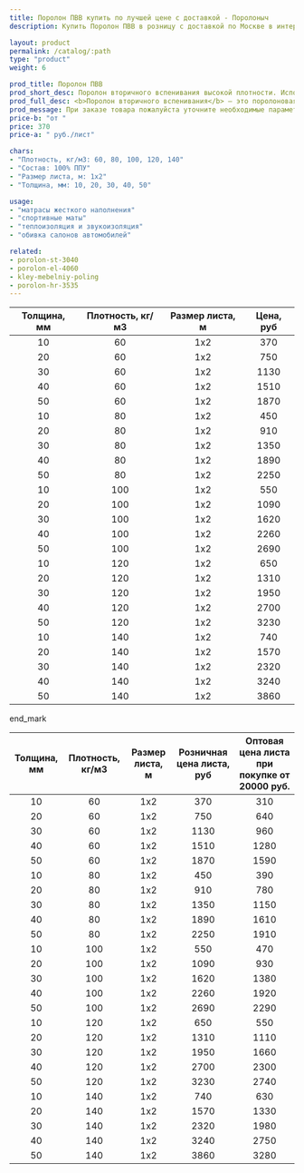 ```yaml
---
title: Поролон ПВВ купить по лучшей цене с доставкой - Поролоныч
description: Купить Поролон ПВВ в розницу с доставкой по Москве в интернет-магазине Поролоныча.

layout: product
permalink: /catalog/:path
type: "product"
weight: 6

prod_title: Поролон ПВВ
prod_short_desc: Поролон вторичного вспенивания высокой плотности. Используется в мебельной и автомобильной промышленности.
prod_full_desc: <b>Поролон вторичного вспенивания</b> — это поролоновая крошка, вспененная с полиуретановым клеем и спрессованная под определенным давлением. Данный материал обладает высокими показателями плотности, жесткости, долговечности и прочности. Имеет хорошие звукопоглощающие и изолирующие свойства. Отличается высокой демпфирующей способностью. Благодаря таким качественным показателям долго сохраняет свои свойства и обеспечивает долгую службу изделий при их ежедневном использовании.
prod_message: При заказе товара пожалуйста уточните необходимые параметры (толщина, плотность и количество листов).
price-b: "от "
price: 370
price-a: " руб./лист"

chars:
- "Плотность, кг/м3: 60, 80, 100, 120, 140"
- "Состав: 100% ППУ"
- "Размер листа, м: 1х2"
- "Толщина, мм: 10, 20, 30, 40, 50"

usage:
- "матрасы жесткого наполнения"
- "спортивные маты"
- "теплоизоляция и звукоизоляция"
- "обивка салонов автомобилей"

related:
- porolon-st-3040
- porolon-el-4060
- kley-mebelniy-poling
- porolon-hr-3535
---
```

| Толщина, мм | Плотность, кг/м3 | Размер листа, м | Цена, руб
|:-----------:|:---------------:|:-------------------:|:-------:|
|10|60|1x2|370|
|20|60|1x2|750|
|30|60|1x2|1130|
|40|60|1x2|1510|
|50|60|1x2|1870|
|10|80|1x2|450|
|20|80|1x2|910|
|30|80|1x2|1350|
|40|80|1x2|1890|
|50|80|1x2|2250|
|10|100|1x2|550|
|20|100|1x2|1090|
|30|100|1x2|1620|
|40|100|1x2|2260|
|50|100|1x2|2690|
|10|120|1x2|650|
|20|120|1x2|1310|
|30|120|1x2|1950|
|40|120|1x2|2700|
|50|120|1x2|3230|
|10|140|1x2|740|
|20|140|1x2|1570|
|30|140|1x2|2320|
|40|140|1x2|3240|
|50|140|1x2|3860|

end_mark

| Толщина, мм | Плотность, кг/м3 | Размер листа, м | Розничная цена листа, руб | Оптовая цена листа при покупке от 20000 руб. |
|:-----------:|:---------------:|:-------------------:|:---------------------------:|:-----------------------------------------:|
|10|60|1x2|370|310
|20|60|1x2|750|640
|30|60|1x2|1130|960
|40|60|1x2|1510|1280
|50|60|1x2|1870|1590
|10|80|1x2|450|390
|20|80|1x2|910|780
|30|80|1x2|1350|1150
|40|80|1x2|1890|1610
|50|80|1x2|2250|1910
|10|100|1x2|550|470
|20|100|1x2|1090|930
|30|100|1x2|1620|1380
|40|100|1x2|2260|1920
|50|100|1x2|2690|2290
|10|120|1x2|650|550
|20|120|1x2|1310|1110
|30|120|1x2|1950|1660
|40|120|1x2|2700|2300
|50|120|1x2|3230|2740
|10|140|1x2|740|630
|20|140|1x2|1570|1330
|30|140|1x2|2320|1980
|40|140|1x2|3240|2750
|50|140|1x2|3860|3280